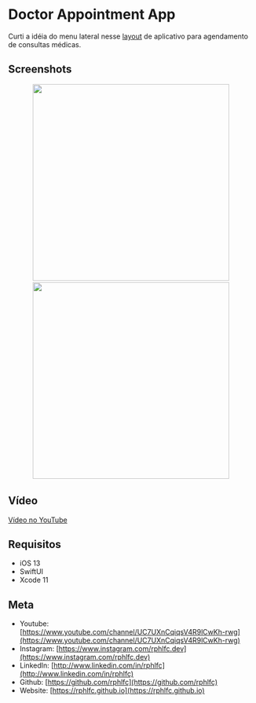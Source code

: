 # Doctor Appointment App
Curti a idéia do menu lateral nesse [layout](https://dribbble.com/shots/14140783-Doctor-Appointment-App) de aplicativo para agendamento de consultas médicas.

## Screenshots
<p align="center">
    <img src="https://user-images.githubusercontent.com/16376748/92829642-d0b90e00-f3aa-11ea-99c7-635c18fd21c7.png" width="400">&nbsp;
    <img src="https://user-images.githubusercontent.com/16376748/92976692-83e43e80-f461-11ea-9a4b-e9bc08b8285a.png" width="400">&nbsp;
</p>
 
## Vídeo
[Vídeo no YouTube](https://youtu.be/RyS2HlBdAjs)

## Requisitos
- iOS 13
- SwiftUI
- Xcode 11

## Meta
- Youtube: [https://www.youtube.com/channel/UC7UXnCqiqsV4R9lCwKh-rwg](https://www.youtube.com/channel/UC7UXnCqiqsV4R9lCwKh-rwg)
- Instagram: [https://www.instagram.com/rphlfc.dev](https://www.instagram.com/rphlfc.dev)
- LinkedIn: [http://www.linkedin.com/in/rphlfc](http://www.linkedin.com/in/rphlfc)
- Github: [https://github.com/rphlfc](https://github.com/rphlfc)
- Website: [https://rphlfc.github.io](https://rphlfc.github.io)



